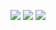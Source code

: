 <p align="center">
  <img src ="https://github-readme-stats.vercel.app/api?username=kaje94&show_icons=true&count_private=true&theme=vue-dark&hide_border=true&hide=issues,contribs">
  <img src ="https://github-readme-stats.vercel.app/api/top-langs/?username=kaje94&layout=compact&hide_border=true&theme=vue-dark&langs_count=6&hide=jupyter%20notebook,tex,css,php">
  <img src ="https://github-readme-streak-stats.herokuapp.com?user=kaje94&theme=vue-dark&hide_border=true">
  <br>
  <br>
</p>

